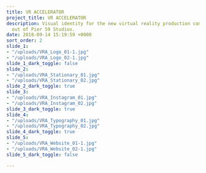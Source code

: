 ```yaml
---
title: VR ACCELERATOR
project_title: VR ACCELERATOR
description: Visual identity for the new virtual reality production company based
  out of Pier 59 Studios.
date: 2018-09-14 15:19:59 +0000
sort_order: 2
slide_1:
- "/uploads/VRA_Logo_01-1.jpg"
- "/uploads/VRA_Logo_02-1.jpg"
slide_1_dark_toggle: false
slide_2:
- "/uploads/VRA_Stationary_01.jpg"
- "/uploads/VRA_Stationary_02.jpg"
slide_2_dark_toggle: true
slide_3:
- "/uploads/VRA_Instagram_01.jpg"
- "/uploads/VRA_Instagram_02.jpg"
slide_3_dark_toggle: true
slide_4:
- "/uploads/VRA_Typography_01.jpg"
- "/uploads/VRA_Typography_02.jpg"
slide_4_dark_toggle: true
slide_5:
- "/uploads/VRA_Website_01-1.jpg"
- "/uploads/VRA_Website_02-1.jpg"
slide_5_dark_toggle: false

---
```

